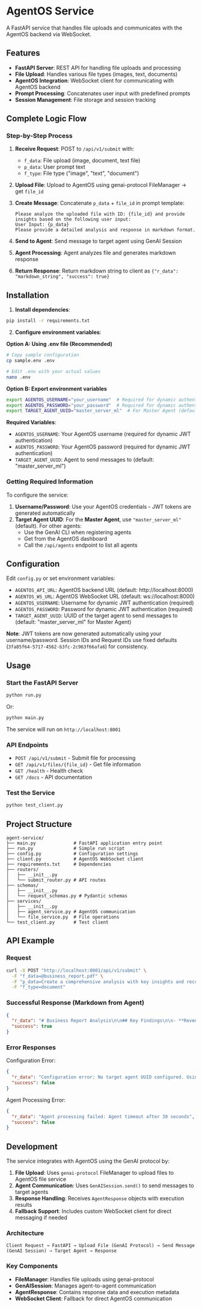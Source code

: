 # AgentOS Service

A FastAPI service that handles file uploads and communicates with the AgentOS backend via WebSocket.

## Features

- **FastAPI Server**: REST API for handling file uploads and processing
- **File Upload**: Handles various file types (images, text, documents)
- **AgentOS Integration**: WebSocket client for communicating with AgentOS backend
- **Prompt Processing**: Concatenates user input with predefined prompts
- **Session Management**: File storage and session tracking

## Complete Logic Flow

### Step-by-Step Process

1. **Receive Request**: POST to `/api/v1/submit` with:
   - `f_data`: File upload (image, document, text file)
   - `p_data`: User prompt text
   - `f_type`: File type ("image", "text", "document")

2. **Upload File**: Upload to AgentOS using genai-protocol FileManager → get `file_id`

3. **Create Message**: Concatenate `p_data` + `file_id` in prompt template:
   ```
   Please analyze the uploaded file with ID: {file_id} and provide insights based on the following user input:
   User Input: {p_data}
   Please provide a detailed analysis and response in markdown format.
   ```

4. **Send to Agent**: Send message to target agent using GenAI Session

5. **Agent Processing**: Agent analyzes file and generates markdown response

6. **Return Response**: Return markdown string to client as `{"r_data": "markdown_string", "success": true}`

## Installation

1. **Install dependencies**:
```bash
pip install -r requirements.txt
```

2. **Configure environment variables**:

**Option A: Using .env file (Recommended)**
```bash
# Copy sample configuration
cp sample.env .env

# Edit .env with your actual values
nano .env
```

**Option B: Export environment variables**
```bash
export AGENTOS_USERNAME="your_username"  # Required for dynamic authentication
export AGENTOS_PASSWORD="your_password"  # Required for dynamic authentication
export TARGET_AGENT_UUID="master_server_ml"  # For Master Agent (default)
```

**Required Variables**:
- `AGENTOS_USERNAME`: Your AgentOS username (required for dynamic JWT authentication)
- `AGENTOS_PASSWORD`: Your AgentOS password (required for dynamic JWT authentication)
- `TARGET_AGENT_UUID`: Agent to send messages to (default: "master_server_ml")

### Getting Required Information

To configure the service:

1. **Username/Password**: Use your AgentOS credentials - JWT tokens are generated automatically
2. **Target Agent UUID**: For the **Master Agent**, use `"master_server_ml"` (default). For other agents:
   - Use the GenAI CLI when registering agents
   - Get from the AgentOS dashboard
   - Call the `/api/agents` endpoint to list all agents

## Configuration

Edit `config.py` or set environment variables:

- `AGENTOS_API_URL`: AgentOS backend URL (default: http://localhost:8000)
- `AGENTOS_WS_URL`: AgentOS WebSocket URL (default: ws://localhost:8000)
- `AGENTOS_USERNAME`: Username for dynamic JWT authentication (required)
- `AGENTOS_PASSWORD`: Password for dynamic JWT authentication (required)
- `TARGET_AGENT_UUID`: UUID of the target agent to send messages to (default: "master_server_ml" for Master Agent)

**Note**: JWT tokens are now generated automatically using your username/password. Session IDs and Request IDs use fixed defaults (`3fa85f64-5717-4562-b3fc-2c963f66afa6`) for consistency.

## Usage

### Start the FastAPI Server

```bash
python run.py
```

Or:

```bash
python main.py
```

The service will run on `http://localhost:8001`

### API Endpoints

- `POST /api/v1/submit` - Submit file for processing
- `GET /api/v1/files/{file_id}` - Get file information
- `GET /health` - Health check
- `GET /docs` - API documentation

### Test the Service

```bash
python test_client.py
```

## Project Structure

```
agent-service/
├── main.py              # FastAPI application entry point
├── run.py               # Simple run script
├── config.py            # Configuration settings
├── client.py            # AgentOS WebSocket client
├── requirements.txt     # Dependencies
├── routers/
│   ├── __init__.py
│   └── submit_router.py # API routes
├── schemas/
│   ├── __init__.py
│   └── request_schemas.py # Pydantic schemas
├── services/
│   ├── __init__.py
│   ├── agent_service.py # AgentOS communication
│   └── file_service.py  # File operations
└── test_client.py       # Test client

```

## API Example

### Request
```bash
curl -X POST "http://localhost:8001/api/v1/submit" \
  -F "f_data=@business_report.pdf" \
  -F "p_data=Create a comprehensive analysis with key insights and recommendations" \
  -F "f_type=document"
```

### Successful Response (Markdown from Agent)
```json
{
  "r_data": "# Business Report Analysis\n\n## Key Findings\n\n- **Revenue Growth**: 15% increase in Q3\n- **Customer Acquisition**: 245 new customers\n- **Retention**: Strong 92% retention rate\n\n## Challenges Identified\n\n1. **Market Competition**: Increased competitive pressure\n2. **Supply Chain**: Delays impacting operations\n3. **Staffing**: Sales team turnover concerns\n\n## Strategic Recommendations\n\n### Immediate Actions\n- Implement customer retention programs\n- Diversify supplier relationships\n- Launch sales training initiatives\n\n### Long-term Strategy\n- Market differentiation focus\n- Technology investment for efficiency\n- Team development programs",
  "success": true
}
```

### Error Responses

Configuration Error:
```json
{
  "r_data": "Configuration error: No target agent UUID configured. Using default 'master_server_ml' for Master Agent.",
  "success": false
}
```

Agent Processing Error:
```json
{
  "r_data": "Agent processing failed: Agent timeout after 30 seconds",
  "success": false
}
```

## Development

The service integrates with AgentOS using the GenAI protocol by:

1. **File Upload**: Uses `genai-protocol` FileManager to upload files to AgentOS file service
2. **Agent Communication**: Uses `GenAISession.send()` to send messages to target agents
3. **Response Handling**: Receives `AgentResponse` objects with execution results
4. **Fallback Support**: Includes custom WebSocket client for direct messaging if needed

### Architecture

```
Client Request → FastAPI → Upload File (GenAI Protocol) → Send Message (GenAI Session) → Target Agent → Response
```

### Key Components

- **FileManager**: Handles file uploads using genai-protocol
- **GenAISession**: Manages agent-to-agent communication  
- **AgentResponse**: Contains response data and execution metadata
- **WebSocket Client**: Fallback for direct AgentOS communication 